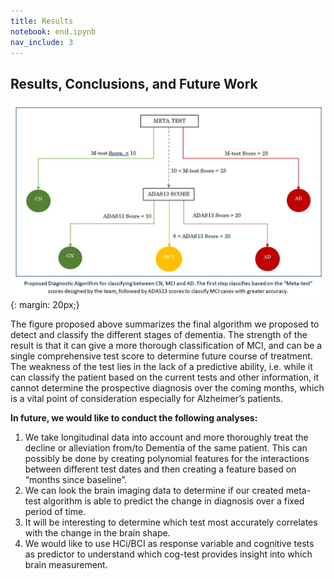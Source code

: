 ```yaml
---
title: Results
notebook: end.ipynb
nav_include: 3
---
```


## Results, Conclusions, and Future Work

![alt text](model.JPG "Model"){: margin: 20px;}

The figure proposed above summarizes the final algorithm we proposed to detect and classify the different stages of dementia. The strength of the result is that it can give a more thorough classification of MCI, and can be a single comprehensive test score to determine future course of treatment. The weakness of the test lies in the lack of a predictive ability, i.e. while it can classify the patient based on the current tests and other information, it cannot determine the prospective diagnosis over the coming months, which is a vital point of consideration especially for Alzheimer’s patients. 

**In future, we would like to conduct the following analyses:**
1. We take longitudinal data into account and more thoroughly treat the decline or alleviation from/to Dementia of the same patient. This can possibly be done by creating polynomial features for the interactions between different test dates and then  creating a feature based on “months since baseline”. 
2. We can look the brain imaging data to determine if our created meta-test algorithm is able to predict the change in diagnosis over a fixed period of time. 
3. It will be interesting to determine which test most accurately correlates with the change in the  brain shape. 
4. We would like to use HCi/BCI as response variable and cognitive tests as predictor to understand which cog-test provides insight into which brain measurement.
